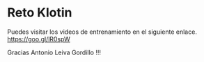 
	
Reto Klotin
=======================================

Puedes visitar los videos de entrenamiento en el siguiente enlace. https://goo.gl/lR0spW

Gracias Antonio Leiva Gordillo !!!
